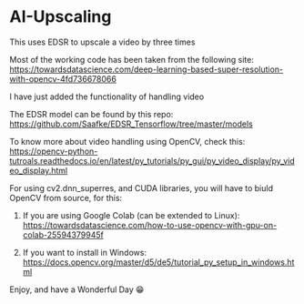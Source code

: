 # AI-Upscaling
This uses EDSR to upscale a video by three times

Most of the working code has been taken from the following site: https://towardsdatascience.com/deep-learning-based-super-resolution-with-opencv-4fd736678066

I have just added the functionality of handling video

The EDSR model can be found by this repo: https://github.com/Saafke/EDSR_Tensorflow/tree/master/models

To know more about video handling using OpenCV, check this: https://opencv-python-tutroals.readthedocs.io/en/latest/py_tutorials/py_gui/py_video_display/py_video_display.html

For using cv2.dnn_superres, and CUDA libraries, you will have to biuld OpenCV from source, for this:
 
1) If you are using Google Colab (can be extended to Linux): https://towardsdatascience.com/how-to-use-opencv-with-gpu-on-colab-25594379945f
    
2) If you want to install in Windows: https://docs.opencv.org/master/d5/de5/tutorial_py_setup_in_windows.html
    
    
Enjoy, and have a Wonderful Day 😁
